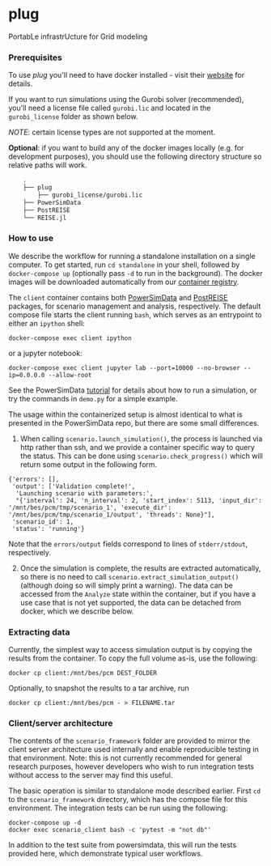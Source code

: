# plug
PortabLe infrastrUcture for Grid modeling

### Prerequisites
To use *plug* you'll need to have docker installed - visit their [website](https://docs.docker.com/get-docker/)
for details.

If you want to run simulations using the Gurobi solver (recommended), you'll need a
license file called `gurobi.lic` and located in the `gurobi_license` folder as shown below.

*NOTE*: certain license types are not supported at the moment. 


**Optional**: if you want to build any of the docker images locally (e.g. for development purposes),
you should use the following directory structure so relative paths will work.

```bash
    .
    ├── plug
        ├── gurobi_license/gurobi.lic
    ├── PowerSimData
    ├── PostREISE
    └── REISE.jl
```

### How to use

We describe the workflow for running a standalone installation on a single
computer. To get started, run `cd standalone` in your shell, followed by
`docker-compose up` (optionally pass `-d` to run in the background). 
The docker images will be downloaded automatically 
from our [container registry](https://github.com/orgs/Breakthrough-Energy/packages).

The `client` container contains both [PowerSimData] and [PostREISE] packages, for
scenario management and analysis, respectively. The default compose file starts the
client running `bash`, which serves as an entrypoint to either an `ipython` shell:

```
docker-compose exec client ipython
```
 or a jupyter notebook:

```
docker-compose exec client jupyter lab --port=10000 --no-browser --ip=0.0.0.0 --allow-root
```

See the PowerSimData [tutorial] for details 
about how to run a simulation, or try the commands in `demo.py` for a simple example.

The usage within the containerized setup is almost identical to what is
presented in the PowerSimData repo, but there are some small differences. 

1) When calling `scenario.launch_simulation()`, the process is launched
via http rather than ssh, and we provide a container specific way to query the
status. This can be done using `scenario.check_progress()` which will
return some output in the following form.

```
{'errors': [],
 'output': ['Validation complete!',
  'Launching scenario with parameters:',
  "{'interval': 24, 'n_interval': 2, 'start_index': 5113, 'input_dir': '/mnt/bes/pcm/tmp/scenario_1', 'execute_dir': '/mnt/bes/pcm/tmp/scenario_1/output', 'threads': None}"],
 'scenario_id': 1,
 'status': 'running'}
```

Note that the `errors/output` fields correspond to lines of
`stderr/stdout`, respectively.

2) Once the simulation is complete, the results are extracted automatically, so
there is no need to call `scenario.extract_simulation_output()` (although
doing so will simply print a warning). The data can be accessed from the
`Analyze` state within the container, but if you have a use case that is not
yet supported, the data can be detached from docker, which we describe below.

### Extracting data
Currently, the simplest way to access simulation output is by copying the
results from the container. To copy the full volume as-is, use the following:

```
docker cp client:/mnt/bes/pcm DEST_FOLDER
```

Optionally, to snapshot the results to a tar archive, run

```
docker cp client:/mnt/bes/pcm - > FILENAME.tar
```

### Client/server architecture

The contents of the `scenario_framework` folder are provided to mirror the client server
architecture used internally and enable reproducible testing in that
environment. Note: this is not currently recommended for general research
purposes, however developers who wish to run integration tests without access
to the server may find this useful.

The basic operation is similar to standalone mode described earlier. First `cd`
to the `scenario_framework` directory, which has the compose file for this
environment. The integration tests can be run using the following:

```
docker-compose up -d
docker exec scenario_client bash -c 'pytest -m "not db"'
```

In addition to the test suite from powersimdata, this will run the tests
provided here, which demonstrate typical user workflows. 

[PowerSimData]: https://github.com/Breakthrough-Energy/PowerSimData
[PostREISE]: https://github.com/Breakthrough-Energy/PostREISE
[tutorial]: https://breakthrough-energy.github.io/docs/powersimdata/index.html
